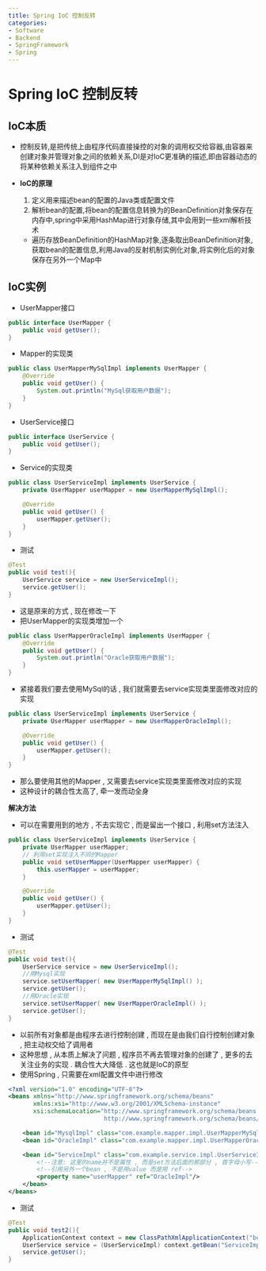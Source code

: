 ```yaml
---
title: Spring IoC 控制反转
categories:
- Software
- Backend
- SpringFramework
- Spring
---
```

# Spring IoC 控制反转

## IoC本质

- 控制反转,是把传统上由程序代码直接操控的对象的调用权交给容器,由容器来创建对象并管理对象之间的依赖关系,DI是对IoC更准确的描述,即由容器动态的将某种依赖关系注入到组件之中

- **IoC的原理**

    1. 定义用来描述bean的配置的Java类或配置文件
    2. 解析bean的配置,将bean的配置信息转换为的BeanDefinition对象保存在内存中,spring中采用HashMap进行对象存储,其中会用到一些xml解析技术

    - 遍历存放BeanDefinition的HashMap对象,逐条取出BeanDefinition对象,获取bean的配置信息,利用Java的反射机制实例化对象,将实例化后的对象保存在另外一个Map中

## IoC实例

- UserMapper接口

```java
public interface UserMapper {
    public void getUser();
}
```

- Mapper的实现类

```java
public class UserMapperMySqlImpl implements UserMapper {
    @Override
    public void getUser() {
        System.out.println("MySql获取用户数据");
    }
}
```

- UserService接口

```java
public interface UserService {
    public void getUser();
}
```

- Service的实现类

```java
public class UserServiceImpl implements UserService {
    private UserMapper userMapper = new UserMapperMySqlImpl();

    @Override
    public void getUser() {
        userMapper.getUser();
    }
}
```

- 测试

```java
@Test
public void test(){
    UserService service = new UserServiceImpl();
    service.getUser();
}
```

- 这是原来的方式 , 现在修改一下
- 把UserMapper的实现类增加一个

```java
public class UserMapperOracleImpl implements UserMapper {
    @Override
    public void getUser() {
        System.out.println("Oracle获取用户数据");
    }
}
```

- 紧接着我们要去使用MySql的话 , 我们就需要去service实现类里面修改对应的实现

```java
public class UserServiceImpl implements UserService {
    private UserMapper userMapper = new UserMapperOracleImpl();

    @Override
    public void getUser() {
        userMapper.getUser();
    }
}
```

- 那么要使用其他的Mapper , 又需要去service实现类里面修改对应的实现
- 这种设计的耦合性太高了, 牵一发而动全身

**解决方法**

- 可以在需要用到的地方 , 不去实现它 , 而是留出一个接口 , 利用set方法注入

```java
public class UserServiceImpl implements UserService {
    private UserMapper userMapper;
    // 利用set实现注入不同的Mapper
    public void setUserMapper(UserMapper userMapper) {
        this.userMapper = userMapper;
    }

    @Override
    public void getUser() {
        userMapper.getUser();
    }
}
```

- 测试

```java
@Test
public void test(){
    UserService service = new UserServiceImpl();
    //用Mysql实现
    service.setUserMapper( new UserMapperMySqlImpl() );
    service.getUser();
    //用Oracle实现
    service.setUserMapper( new UserMapperOracleImpl() );
    service.getUser();
}
```

- 以前所有对象都是由程序去进行控制创建 , 而现在是由我们自行控制创建对象 , 把主动权交给了调用者
- 这种思想 , 从本质上解决了问题 , 程序员不再去管理对象的创建了 , 更多的去关注业务的实现 . 耦合性大大降低 . 这也就是IoC的原型
- 使用Spring , 只需要在xml配置文件中进行修改

```xml
<?xml version="1.0" encoding="UTF-8"?>
<beans xmlns="http://www.springframework.org/schema/beans"
       xmlns:xsi="http://www.w3.org/2001/XMLSchema-instance"
       xsi:schemaLocation="http://www.springframework.org/schema/beans
                           http://www.springframework.org/schema/beans/spring-beans.xsd">

    <bean id="MysqlImpl" class="com.example.mapper.impl.UserMapperMySqlImpl"/>
    <bean id="OracleImpl" class="com.example.mapper.impl.UserMapperOracleImpl"/>

    <bean id="ServiceImpl" class="com.example.service.impl.UserServiceImpl">
        <!--注意: 这里的name并不是属性 , 而是set方法后面的那部分 , 首字母小写-->
        <!--引用另外一个bean , 不是用value 而是用 ref-->
        <property name="userMapper" ref="OracleImpl"/>
    </bean>
</beans>
```

- 测试

```java
@Test
public void test2(){
    ApplicationContext context = new ClassPathXmlApplicationContext("beans.xml");
    UserService service = (UserServiceImpl) context.getBean("ServiceImpl");
    service.getUser();
}
```

